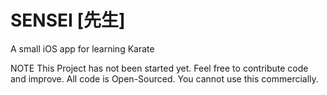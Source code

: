 # SENSEI [先生]
A small iOS app for learning Karate

NOTE
This Project has not been started yet.
Feel free to contribute code and improve. All code is Open-Sourced. You cannot use this commercially.
